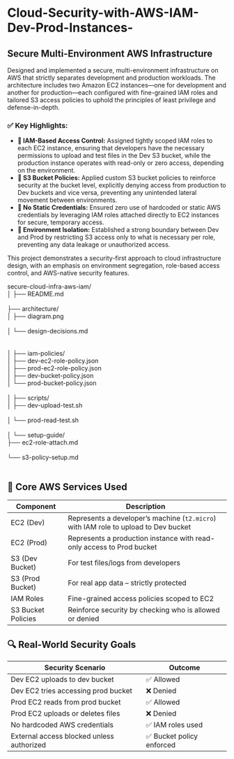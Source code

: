 # Cloud-Security-with-AWS-IAM-Dev-Prod-Instances-

<h2>Secure Multi-Environment AWS Infrastructure</h2>

<p>
Designed and implemented a secure, multi-environment infrastructure on AWS that strictly separates development and production workloads. The architecture includes two Amazon EC2 instances—one for development and another for production—each configured with fine-grained IAM roles and tailored S3 access policies to uphold the principles of least privilege and defense-in-depth.
</p>

<h3>✅ Key Highlights:</h3>

<ul>
  <li>
    <strong>🔐 IAM-Based Access Control:</strong> Assigned tightly scoped IAM roles to each EC2 instance, ensuring that developers have the necessary permissions to upload and test files in the Dev S3 bucket, while the production instance operates with read-only or zero access, depending on the environment.
  </li>
  <li>
    <strong>🪪 S3 Bucket Policies:</strong> Applied custom S3 bucket policies to reinforce security at the bucket level, explicitly denying access from production to Dev buckets and vice versa, preventing any unintended lateral movement between environments.
  </li>
  <li>
    <strong>🚫 No Static Credentials:</strong> Ensured zero use of hardcoded or static AWS credentials by leveraging IAM roles attached directly to EC2 instances for secure, temporary access.
  </li>
  <li>
    <strong>🧱 Environment Isolation:</strong> Established a strong boundary between Dev and Prod by restricting S3 access only to what is necessary per role, preventing any data leakage or unauthorized access.
  </li>
</ul>

<p>
This project demonstrates a security-first approach to cloud infrastructure design, with an emphasis on environment segregation, role-based access control, and AWS-native security features.
</p>

secure-cloud-infra-aws-iam/<br>
│
├── README.md       <br>               
├── architecture/<br>
│   ├── diagram.png  <br>              
│   └── design-decisions.md <br> <br>     
│
├── iam-policies/<br>
│   ├── dev-ec2-role-policy.json<br>
│   ├── prod-ec2-role-policy.json<br>
│   ├── dev-bucket-policy.json<br>
│   └── prod-bucket-policy.json<br><br>
│
├── scripts/<br>
│   ├── dev-upload-test.sh  <br>      
│   └── prod-read-test.sh    <br>     
│
└── setup-guide/<br>
    ├── ec2-role-attach.md <br>      
    └── s3-policy-setup.md  <br>  <br>   

 
 <h2>🧰 Core AWS Services Used</h2>

<table>
  <thead>
    <tr>
      <th>Component</th>
      <th>Description</th>
    </tr>
  </thead>
  <tbody>
    <tr>
      <td>EC2 (Dev)</td>
      <td>Represents a developer’s machine (<code>t2.micro</code>) with IAM role to upload to Dev bucket</td>
    </tr>
    <tr>
      <td>EC2 (Prod)</td>
      <td>Represents a production instance with read-only access to Prod bucket</td>
    </tr>
    <tr>
      <td>S3 (Dev Bucket)</td>
      <td>For test files/logs from developers</td>
    </tr>
    <tr>
      <td>S3 (Prod Bucket)</td>
      <td>For real app data – strictly protected</td>
    </tr>
    <tr>
      <td>IAM Roles</td>
      <td>Fine-grained access policies scoped to EC2</td>
    </tr>
    <tr>
      <td>S3 Bucket Policies</td>
      <td>Reinforce security by checking who is allowed or denied</td>
    </tr>
  </tbody>
</table>



<h2>🔍 Real-World Security Goals</h2>

<table>
  <thead>
    <tr>
      <th>Security Scenario</th>
      <th>Outcome</th>
    </tr>
  </thead>
  <tbody>
    <tr>
      <td>Dev EC2 uploads to dev bucket</td>
      <td>✅ Allowed</td>
    </tr>
    <tr>
      <td>Dev EC2 tries accessing prod bucket</td>
      <td>❌ Denied</td>
    </tr>
    <tr>
      <td>Prod EC2 reads from prod bucket</td>
      <td>✅ Allowed</td>
    </tr>
    <tr>
      <td>Prod EC2 uploads or deletes files</td>
      <td>❌ Denied</td>
    </tr>
    <tr>
      <td>No hardcoded AWS credentials</td>
      <td>✅ IAM roles used</td>
    </tr>
    <tr>
      <td>External access blocked unless authorized</td>
      <td>✅ Bucket policy enforced</td>
    </tr>
  </tbody>
</table>

